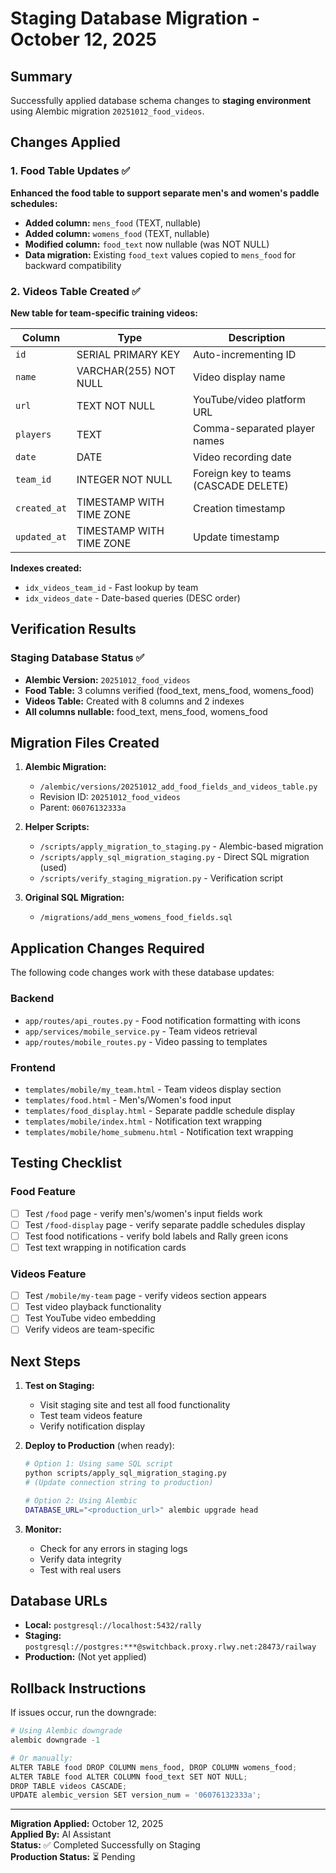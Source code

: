 # Staging Database Migration - October 12, 2025

## Summary

Successfully applied database schema changes to **staging environment** using Alembic migration `20251012_food_videos`.

## Changes Applied

### 1. Food Table Updates ✅
**Enhanced the food table to support separate men's and women's paddle schedules:**

- **Added column:** `mens_food` (TEXT, nullable)
- **Added column:** `womens_food` (TEXT, nullable)  
- **Modified column:** `food_text` now nullable (was NOT NULL)
- **Data migration:** Existing `food_text` values copied to `mens_food` for backward compatibility

### 2. Videos Table Created ✅
**New table for team-specific training videos:**

| Column | Type | Description |
|--------|------|-------------|
| `id` | SERIAL PRIMARY KEY | Auto-incrementing ID |
| `name` | VARCHAR(255) NOT NULL | Video display name |
| `url` | TEXT NOT NULL | YouTube/video platform URL |
| `players` | TEXT | Comma-separated player names |
| `date` | DATE | Video recording date |
| `team_id` | INTEGER NOT NULL | Foreign key to teams (CASCADE DELETE) |
| `created_at` | TIMESTAMP WITH TIME ZONE | Creation timestamp |
| `updated_at` | TIMESTAMP WITH TIME ZONE | Update timestamp |

**Indexes created:**
- `idx_videos_team_id` - Fast lookup by team
- `idx_videos_date` - Date-based queries (DESC order)

## Verification Results

### Staging Database Status ✅
- **Alembic Version:** `20251012_food_videos`
- **Food Table:** 3 columns verified (food_text, mens_food, womens_food)
- **Videos Table:** Created with 8 columns and 2 indexes
- **All columns nullable:** food_text, mens_food, womens_food

## Migration Files Created

1. **Alembic Migration:**
   - `/alembic/versions/20251012_add_food_fields_and_videos_table.py`
   - Revision ID: `20251012_food_videos`
   - Parent: `06076132333a`

2. **Helper Scripts:**
   - `/scripts/apply_migration_to_staging.py` - Alembic-based migration
   - `/scripts/apply_sql_migration_staging.py` - Direct SQL migration (used)
   - `/scripts/verify_staging_migration.py` - Verification script

3. **Original SQL Migration:**
   - `/migrations/add_mens_womens_food_fields.sql`

## Application Changes Required

The following code changes work with these database updates:

### Backend
- `app/routes/api_routes.py` - Food notification formatting with icons
- `app/services/mobile_service.py` - Team videos retrieval
- `app/routes/mobile_routes.py` - Video passing to templates

### Frontend  
- `templates/mobile/my_team.html` - Team videos display section
- `templates/food.html` - Men's/Women's food input
- `templates/food_display.html` - Separate paddle schedule display
- `templates/mobile/index.html` - Notification text wrapping
- `templates/mobile/home_submenu.html` - Notification text wrapping

## Testing Checklist

### Food Feature
- [ ] Test `/food` page - verify men's/women's input fields work
- [ ] Test `/food-display` page - verify separate paddle schedules display
- [ ] Test food notifications - verify bold labels and Rally green icons
- [ ] Test text wrapping in notification cards

### Videos Feature
- [ ] Test `/mobile/my-team` page - verify videos section appears
- [ ] Test video playback functionality
- [ ] Test YouTube video embedding
- [ ] Verify videos are team-specific

## Next Steps

1. **Test on Staging:**
   - Visit staging site and test all food functionality
   - Test team videos feature
   - Verify notification display

2. **Deploy to Production** (when ready):
   ```bash
   # Option 1: Using same SQL script
   python scripts/apply_sql_migration_staging.py
   # (Update connection string to production)
   
   # Option 2: Using Alembic
   DATABASE_URL="<production_url>" alembic upgrade head
   ```

3. **Monitor:**
   - Check for any errors in staging logs
   - Verify data integrity
   - Test with real users

## Database URLs

- **Local:** `postgresql://localhost:5432/rally`
- **Staging:** `postgresql://postgres:***@switchback.proxy.rlwy.net:28473/railway`
- **Production:** (Not yet applied)

## Rollback Instructions

If issues occur, run the downgrade:

```python
# Using Alembic downgrade
alembic downgrade -1

# Or manually:
ALTER TABLE food DROP COLUMN mens_food, DROP COLUMN womens_food;
ALTER TABLE food ALTER COLUMN food_text SET NOT NULL;
DROP TABLE videos CASCADE;
UPDATE alembic_version SET version_num = '06076132333a';
```

---

**Migration Applied:** October 12, 2025  
**Applied By:** AI Assistant  
**Status:** ✅ Completed Successfully on Staging  
**Production Status:** ⏳ Pending

